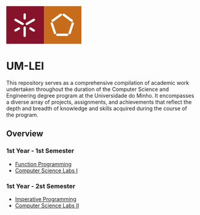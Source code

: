 <img src="UMLogo.jpg" alt="UMinho Engineering School Logo" width="200" height="100" />

# UM-LEI
This repository serves as a comprehensive compilation of academic work undertaken throughout the duration of the Computer Science and Engineering degree program at the Universidade do Minho. It encompasses a diverse array of projects, assignments, and achievements that reflect the depth and breadth of knowledge and skills acquired during the course of the program.

## Overview
### 1st Year - 1st Semester
- [Function Programming](https://github.com/DelgadoDevT/UM-LEI/tree/main/1_year/1_semester/pf)
- [Computer Science Labs I](https://github.com/DelgadoDevT/UM-LEI/tree/main/1_year/1_semester/li1)
### 1st Year - 2st Semester
- [Imperative Programming](https://github.com/DelgadoDevT/UM-LEI/tree/main/1_year/2_semester/pi)
- [Computer Science Labs II](https://github.com/DelgadoDevT/UM-LEI/tree/main/1_year/2_semester/li2)
